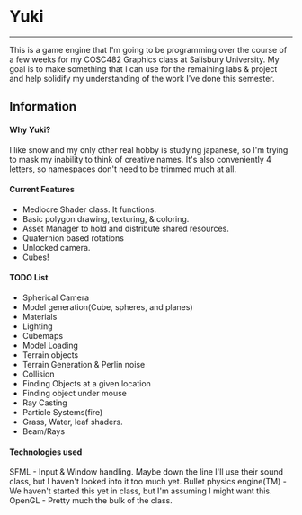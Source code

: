 # Yuki
---
This is a game engine that I'm going to be programming over the course of a few weeks for my COSC482 Graphics class at Salisbury University.
My goal is to make something that I can use for the remaining labs & project and help solidify my understanding of the work I've done this semester.

## Information
#### Why Yuki?
I like snow and my only other real hobby is studying japanese, so I'm trying to mask my inability to think of creative names. It's also conveniently 4 letters, so namespaces don't need to be trimmed much at all.

#### Current Features
* Mediocre Shader class. It functions.
* Basic polygon drawing, texturing, & coloring.
* Asset Manager to hold and distribute shared resources.
* Quaternion based rotations
* Unlocked camera.
* Cubes!

#### TODO List
* Spherical Camera
* Model generation(Cube, spheres, and planes)
* Materials
* Lighting
* Cubemaps
* Model Loading
* Terrain objects
* Terrain Generation & Perlin noise
* Collision
* Finding Objects at a given location
* Finding object under mouse
* Ray Casting
* Particle Systems(fire)
* Grass, Water, leaf shaders.
* Beam/Rays

#### Technologies used
SFML - Input & Window handling. Maybe down the line I'll use their sound class, but I haven't looked into it too much yet.
Bullet physics engine(TM) - We haven't started this yet in class, but I'm assuming I might want this.
OpenGL - Pretty much the bulk of the class.
